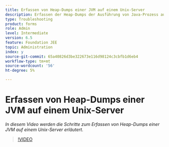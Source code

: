 ```yaml
---
title: Erfassen von Heap-Dumps einer JVM auf einem Unix-Server
description: Erfassen der Heap-Dumps der Ausführung von Java-Prozess auf einem Unix-Server
type: Troubleshooting
product: forms
role: Admin
level: Intermediate
version: 6.5
feature: Foundation JEE
topic: Administration
index: y
source-git-commit: 65a40826d3be322673e116d98124c3cbfb1d6eb4
workflow-type: tm+mt
source-wordcount: '56'
ht-degree: 5%

---
```



# Erfassen von Heap-Dumps einer JVM auf einem Unix-Server

*In diesem Video werden die Schritte zum Erfassen von Heap-Dumps einer JVM auf einem Unix-Server erläutert.*

>[!VIDEO](https://video.tv.adobe.com/v/335489?quality=9&learn=on)